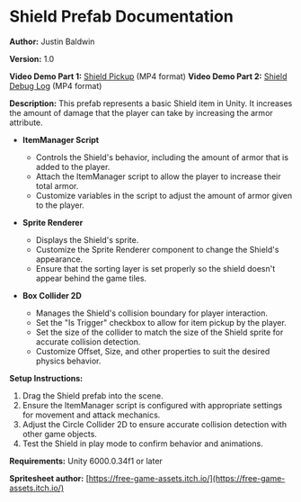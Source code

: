 # Shield Prefab Documentation

**Author:** Justin Baldwin

**Version:** 1.0

**Video Demo Part 1:** [Shield Pickup](./armor-pickup.mp4) (MP4 format)
**Video Demo Part 2:** [Shield Debug Log](./armor-debug.mp4) (MP4 format)

**Description:**
This prefab represents a basic Shield item in Unity. It increases the amount
of damage that the player can take by increasing the armor attribute.

- **ItemManager Script**
  - Controls the Shield's behavior, including the amount of armor that is added to the player.
  - Attach the ItemManager script to allow the player to increase their total armor.
  - Customize variables in the script to adjust the amount of armor given to the player.

- **Sprite Renderer**
  - Displays the Shield's sprite.
  - Customize the Sprite Renderer component to change the Shield's appearance.
  - Ensure that the sorting layer is set properly so the shield doesn't appear behind the game tiles.

- **Box Collider 2D**
  - Manages the Shield's collision boundary for player interaction.
  - Set the "Is Trigger" checkbox to allow for item pickup by the player.
  - Set the size of the collider to match the size of the Shield sprite for accurate collision detection.
  - Customize Offset, Size, and other properties to suit the desired physics behavior.

**Setup Instructions:**
1. Drag the Shield prefab into the scene.
2. Ensure the ItemManager script is configured with appropriate settings for movement and attack mechanics.
3. Adjust the Circle Collider 2D to ensure accurate collision detection with other game objects.
4. Test the Shield in play mode to confirm behavior and animations.

**Requirements:** Unity 6000.0.34f1 or later

**Spritesheet author:** [https://free-game-assets.itch.io/](https://free-game-assets.itch.io/)